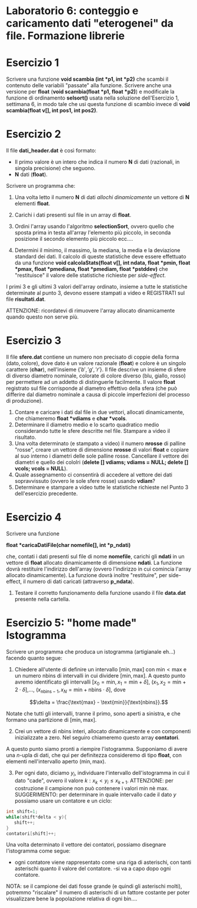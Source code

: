 # Laboratorio 6: conteggio e caricamento dati "eterogenei" da file. Formazione librerie

# Esercizio 1

Scrivere una funzione __void scambia (int *p1, int *p2)__ che scambi il contenuto delle variabili "passate"  alla funzione. Scrivere anche una versione per __float__ (__void scambia(float *p1, float *p2)__) e modificale la funzione di ordinamento __selsort()__ usata nella soluzione dell'Esercizio 1, settimana 6, in modo tale che usi questa funzione di scambio invece di __void scambia(float v[], int pos1, int pos2)__.

# Esercizio 2

Il file __dati_header.dat__ è così formato:

- Il primo valore è un intero che indica il numero __N__ di dati (razionali, in singola precisione) che seguono. 
- __N__ dati (__float__).

Scrivere un programma che:

1. Una volta letto il numero __N__ di dati _allochi dinamicamente_ un vettore di __N__ elementi __float__. 

1. Carichi i dati presenti sul file in un array di __float__. 
2. Ordini l'array usando l'algoritmo __selectionSort__, ovvero quello che sposta prima in testa all'array l'elemento più piccolo, in seconda posizione il secondo elemento più piccolo ecc....
3. Determini il minimo, il massimo, la mediana, la media e la deviazione standard dei dati. Il calcolo di queste statistiche deve essere effettuato da una funzione __void calcolaStats(float v[], int ndata, float *pmin, float *pmax, float *pmediana, float *pmediam, float *pstddev)__ che "restituisce" il valore delle statistiche richieste per _side-effect_.

I primi 3 e gli ultimi 3 valori dell'array ordinato, insieme a tutte le statistiche determinate al punto 3, devono essere stampati a video e REGISTRATI sul file __risultati.dat__.

ATTENZIONE: ricordatevi di rimuovere l'array allocato dinamicamente quando questo non serve più.


# Esercizio 3

Il file __sfere.dat__ contiene un numero non precisato di coppie della forma $(\text{dato}, \text{colore})$, dove $\text{dato}$ è un valore razionale (__float__) e colore è un singolo carattere (__char__), nell'insieme $\{'b','g','r'\}$. Il file descrive un insieme di sfere di diverso diametro nominale, colorate di colore diverso (blu, giallo, rosso) per permettere ad un addetto di distinguerle facilmente. Il valore __float__ registrato sul file corrisponde al diametro effettivo della sfera (che può differire dal diametro nominale a causa di piccole imperfezioni del processo di produzione).

1. Contare e caricare i dati dal file in due vettori, allocati dinamicamente, che chiameremo __float *vdiams__ e  __char *vcols__. 
2. Determinare il diametro medio e lo scarto quadratico medio considerando tutte le sfere descritte nel file. Stampare a video il risultato.
3. Una volta determinato (e stampato a video) il numero __nrosse__ di palline "rosse", creare un vettore di dimensione __nrosse__ di valori __float__ e copiare al suo interno i diametri delle sole palline rosse. Cancellare il vettore dei diametri e quello dei cololri (__delete [] vdiams; vdiams = NULL; delete [] vcols; vcols = NULL__). 
4. Quale assegnamento ci consentirà di accedere al vettore dei dati sopravvissuto (ovvero le sole sfere rosse) usando __vdiam__?
5. Determinare e stampare a video tutte le statistiche richieste nel Punto 3 dell'esercizio precedente.


# Esercizio 4

Scrivere una funzione

__float *caricaDatiFile(char nomefile[], int *p_ndati)__

che, contati i dati presenti sul file di nome __nomefile__, carichi gli __ndati__ in un vettore di __float__ allocato dinamicamente di dimensione __ndati__. La funzione dovrà restituire l'indirizzo dell'array (ovvero l'indirizzo in cui comincia l'array allocato dinamicamente). La funzione dovrà inoltre "restituire", per side-effect, il numero di dati caricati (attraverso __p_ndata__).

1. Testare il corretto funzionamento della funzione usando il file __data.dat__ presente nella cartella.

# Esercizio 5: "home made" Istogramma
Scrivere un programma che produca un istogramma (artigianale eh...) facendo quanto segue:

1. Chiedere  all'utente di definire un intervallo $[\text{min},\text{max}]$  con $\text{min} < \text{max}$ e un numero $\text{nbins}$ di intervalli in cui dividere $[\text{min},\text{max}]$. A questo punto avremo identificato gli intervalli $[x_0 = \text{min}, x_1 = \text{min}+\delta]$, $(x_1,x_2 = \text{min}+2 \cdot \delta ]$,$\ldots$, $(x_{\text{nbins}-1},  x_N = \text{min}+ \text{nbins} \cdot \delta]$, dove
```math
\delta  = \frac{\text{max} - \text{min}}{\text{nbins}}.
```


 Notate che tutti gli intervalli, tranne il primo, sono aperti a sinistra, e che formano una partizione di $[\text{min},\text{max}]$.

2. Crei un vettore di $\text{nbins}$ interi, allocato dinamicamente e con componenti inizializzate a zero. Nel seguiro chiameremo questo array __contatori__.

A questo punto siamo pronti a riempire l'istogramma. Supponiamo di avere una $n$-upla di dati, che qui per definitezza consideremo di tipo __float__, con elementi nell'intervallo aperto $(\text{min},\text{max})$. 

3. Per ogni dato, diciamo $y_i$, individuare l'intervallo dell'istogramma in cui il dato "cade", ovvero il valore $k: x_k < y_i \leq x_{k+1}$.
ATTENZIONE: per costruzione il campione non può contenere  i valori $\text{min}$ nè $\text{max}$. 
SUGGERIMENTO: per determinare in quale intervallo cade il dato $y$ possiamo usare un contatore e un ciclo:

```c++
int shift=1;
while(shift*delta < y){
   shift++;
}
contatori[shift]++;
```

Una volta determinato il vettore dei contatori, possiamo disegnare l'istogramma come segue:
 - ogni contatore viene rappresentato come una riga di asterischi, con tanti asterischi quanto il valore del contatore.
 -si va a capo dopo ogni contatore.

 NOTA: se il campione dei dati fosse grande (e quindi gli asterischi molti), potremmo "riscalare" il numero di asterischi di un fattore costante per poter visualizzare bene la popolazione relativa di ogni bin....


